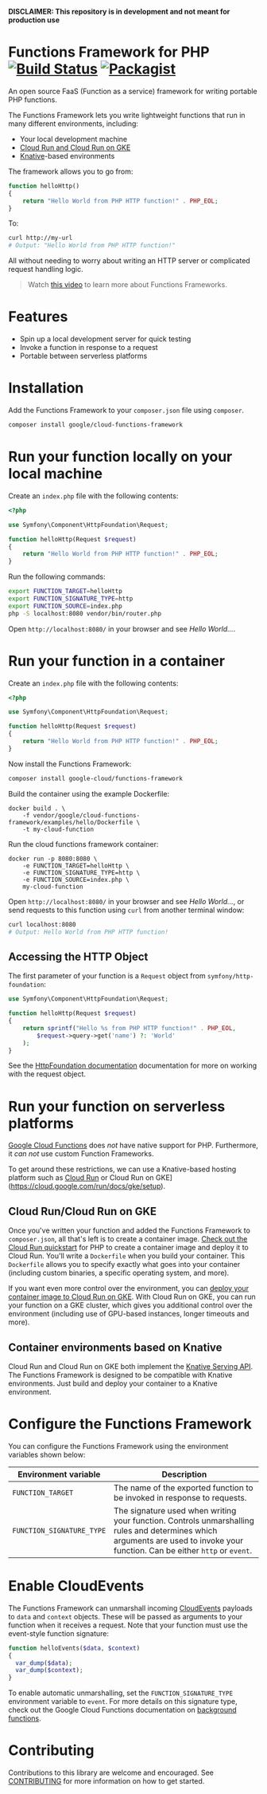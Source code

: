 **DISCLAIMER: This repository is in development and not meant for production use**

# Functions Framework for PHP [![Build Status](https://travis-ci.com/GoogleCloudPlatform/functions-framework-php.svg?branch=master)](https://travis-ci.com/GoogleCloudPlatform/functions-framework-php) [![Packagist](https://poser.pugx.org/google/cloud-functions-framework/v/stable)](https://packagist.org/packages/google/cloud-functions-framework)

An open source FaaS (Function as a service) framework for writing portable
PHP functions.

The Functions Framework lets you write lightweight functions that run in many
different environments, including:

*   Your local development machine
*   [Cloud Run and Cloud Run on GKE](https://cloud.google.com/run/)
*   [Knative](https://github.com/knative/)-based environments

The framework allows you to go from:

```php
function helloHttp()
{
    return "Hello World from PHP HTTP function!" . PHP_EOL;
}
```

To:

```sh
curl http://my-url
# Output: "Hello World from PHP HTTP function!"
```

All without needing to worry about writing an HTTP server or complicated request
handling logic.

> Watch [this video](https://youtu.be/yMEcyAkTliU?t=912) to learn more about Functions Frameworks.

# Features

*   Spin up a local development server for quick testing
*   Invoke a function in response to a request
*   Portable between serverless platforms

# Installation

Add the Functions Framework to your `composer.json` file using `composer`.

```sh
composer install google/cloud-functions-framework
```

# Run your function locally on your local machine

Create an `index.php` file with the following contents:

```php
<?php

use Symfony\Component\HttpFoundation\Request;

function helloHttp(Request $request)
{
    return "Hello World from PHP HTTP function!" . PHP_EOL;
}
```

Run the following commands:

```sh
export FUNCTION_TARGET=helloHttp
export FUNCTION_SIGNATURE_TYPE=http
export FUNCTION_SOURCE=index.php
php -S localhost:8080 vendor/bin/router.php
```

Open `http://localhost:8080/` in your browser and see *Hello World...*.


# Run your function in a container

Create an `index.php` file with the following contents:

```php
<?php

use Symfony\Component\HttpFoundation\Request;

function helloHttp(Request $request)
{
    return "Hello World from PHP HTTP function!" . PHP_EOL;
}
```

Now install the Functions Framework:

```sh
composer install google-cloud/functions-framework
```

Build the container using the example Dockerfile:

```
docker build . \
    -f vendor/google/cloud-functions-framework/examples/hello/Dockerfile \
    -t my-cloud-function
```

Run the cloud functions framework container:

```
docker run -p 8080:8080 \
    -e FUNCTION_TARGET=helloHttp \
    -e FUNCTION_SIGNATURE_TYPE=http \
    -e FUNCTION_SOURCE=index.php \
    my-cloud-function
```

Open `http://localhost:8080/` in your browser and see *Hello World...*, or
send requests to this function using `curl` from another terminal window:

```sh
curl localhost:8080
# Output: Hello World from PHP HTTP function!
```

## Accessing the HTTP Object

The first parameter of your function is a `Request` object from `symfony/http-foundation`:

```php
use Symfony\Component\HttpFoundation\Request;

function helloHttp(Request $request)
{
    return sprintf("Hello %s from PHP HTTP function!" . PHP_EOL,
        $request->query->get('name') ?: 'World'
    );
}
```

See the [HttpFoundation documentation][httpfoundation] documentation for more on working
with the request object.

[httpfoundation]: https://symfony.com/doc/current/components/http_foundation.html

# Run your function on serverless platforms

[Google Cloud Functions](https://cloud.google.com/functions/docs) does _not_ have native support for PHP. Furthermore, it _can not_ use custom Function Frameworks.

To get around these restrictions, we can use a Knative-based hosting platform such as [Cloud Run](https://cloud.google.com/run/docs) or Cloud Run on GKE](https://cloud.google.com/run/docs/gke/setup).

## Cloud Run/Cloud Run on GKE

Once you've written your function and added the Functions Framework to `composer.json`, all that's left is to create a container image. [Check out the Cloud Run quickstart](https://cloud.google.com/run/docs/quickstarts/build-and-deploy) for PHP to create a container image and deploy it to Cloud Run. You'll write a `Dockerfile` when you build your container. This `Dockerfile` allows you to specify exactly what goes into your container (including custom binaries, a specific operating system, and more).

If you want even more control over the environment, you can [deploy your container image to Cloud Run on GKE](https://cloud.google.com/run/docs/quickstarts/prebuilt-deploy-gke). With Cloud Run on GKE, you can run your function on a GKE cluster, which gives you additional control over the environment (including use of GPU-based instances, longer timeouts and more).

## Container environments based on Knative

Cloud Run and Cloud Run on GKE both implement the [Knative Serving API](https://www.knative.dev/docs/). The Functions Framework is designed to be compatible with Knative environments. Just build and deploy your container to a Knative environment.

# Configure the Functions Framework

You can configure the Functions Framework using the environment variables shown below:

| Environment variable      | Description
| ------------------------- | -----------
| `FUNCTION_TARGET`         | The name of the exported function to be invoked in response to requests.
| `FUNCTION_SIGNATURE_TYPE` | The signature used when writing your function. Controls unmarshalling rules and determines which arguments are used to invoke your function. Can be either `http` or `event`.

# Enable CloudEvents

The Functions Framework can unmarshall incoming
[CloudEvents](http://cloudevents.io) payloads to `data` and `context` objects.
These will be passed as arguments to your function when it receives a request.
Note that your function must use the event-style function signature:

```php
function helloEvents($data, $context)
{
  var_dump($data);
  var_dump($context);
}
```

To enable automatic unmarshalling, set the `FUNCTION_SIGNATURE_TYPE` environment
variable to `event`. For more details on this signature type, check out the Google Cloud Functions
documentation on
[background functions](https://cloud.google.com/functions/docs/writing/background#cloud_pubsub_example).

# Contributing

Contributions to this library are welcome and encouraged. See
[CONTRIBUTING](CONTRIBUTING.md) for more information on how to get started.
